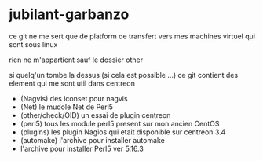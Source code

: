 # jubilant-garbanzo

ce git ne me sert que de platform de transfert vers mes machines virtuel qui sont sous linux

rien ne m'appartient sauf le dossier other 

si quelq'un tombe la dessus (si cela est possible ...) ce git contient des element qui me sont util dans centreon 

- (Nagvis) des iconset pour nagvis
- (Net) le mudole Net de Perl5
- (other/check/OID) un essai de plugin centreon
- (perl5) tous les module perl5 present sur mon ancien CentOS
- (plugins) les plugin Nagios qui etait disponible sur centreon 3.4
- (automake) l'archive pour installer automake
- l'archive pour installer Perl5 ver 5.16.3
